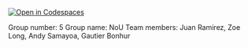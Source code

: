 [![Open in Codespaces](https://classroom.github.com/assets/launch-codespace-2972f46106e565e64193e422d61a12cf1da4916b45550586e14ef0a7c637dd04.svg)](https://classroom.github.com/open-in-codespaces?assignment_repo_id=18486214)

Group number: 5
Group name: NoU
Team members: Juan Ramirez, Zoe Long, Andy Samayoa, Gautier Bonhur
